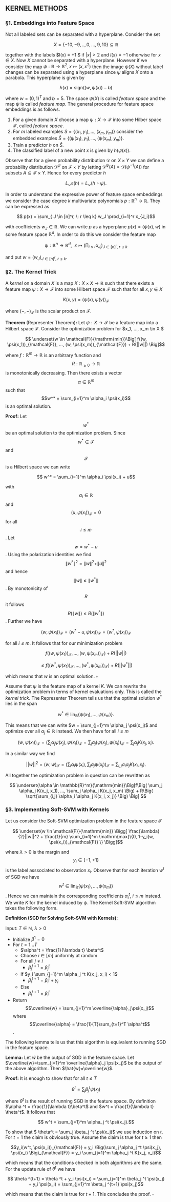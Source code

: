 ## KERNEL METHODS

### §1. Embeddings into Feature Space

Not all labeled sets can be separated with a hyperplane. Consider the set 

$$ X = \{ -10, -9, .., 0, ...,9, 10 \} \subseteq \mathbb{R}$$

together with the labels $l(x) = +1 $ if $\rvert x \lvert > 2$ and $l(x) = -1$ otherwise for $x \in X$. Now $X$ cannot be separated with a hyperplane. However if we consider the map $\psi:\mathbb{R} \rightarrow \mathbb{R}^2, x \mapsto (x,x^2)$ then the image $\psi(X)$ without label changes can be separated using a hyperplane since $\psi$ aligns $X$ onto a parabola. This hyperplane is given by

$$ h(x) = \mathrm{sign}((w,\psi(x))-b) $$

where $w = (0,1)^T$ and $b=5$. The space $\psi(X)$ is called *feature space* and the map $\psi$ is called *feature map*. The general procedure for feature space embeddings is as follows.

1. For a given domain $X$ choose a map $\psi:X \rightarrow \mathcal{F}$ into some Hilber space $\mathcal{F}$, called *feature space*.
2. For $m$ labeled examples $S = \{(x_1, y_1), ...,(x_m,y_m) \}$ consider the embedded examples $\hat{S} =\{ (\psi(x_1), y_1), ..., (\psi(x_m), y_m) \}$.
3. Train a predictor $h$ on $\hat{S}$.
4. The classified label of a new point $x$ is given by $h(\psi(x))$.

Observe that for a given probability distribution $\mathcal{D}$ on $X \times Y$ we can define a probability distribution $\mathcal{D}^{\psi}$ on $\mathcal{F} \times Y$ by letting $\mathcal{D}^{\psi}(A) = \mathcal{D}(\psi^{-1}(A))$ for subsets $A \subseteq \mathcal{F} \times Y$. Hence for every predictor $h$ 

$$ L_{\mathcal{D}^{\psi}}(h) = L_{\mathcal{D}}(h \circ \psi). $$

In order to understand the expressive power of feature space embeddings we consider the case degree $k$ multivariate polynomials $p: \mathbb{R}^n \rightarrow \mathbb{R}$. They can be expressed as 

$$ p(x) = \sum_{ J \in [n]^r, \: r \leq k}  w_J \prod_{i=1}^r x_{J_i}$$ 

with coefficients $w_J \in \mathbb{R}$. We can write $p$ as a hyperplane $p(x) = (\psi(x),w)$ in some feature space $\mathbb{R}^d$. In order to do this we consider the feature map

$$ \psi : \mathbb{R}^n \rightarrow \mathbb{R}^d, \: \: x \mapsto \Big(\prod_{i \leq r} x_{J_i}\Big)_{J \in [n]^r, \: r \leq k}$$

and put $w = (w_J)_{J \in [n]^r, \: r \leq k}$.

### §2. The Kernel Trick

A *kernel* on a domain $X$ is a map $K: X \times X \rightarrow \mathbb{R}$ such that there exists a feature map $\psi : X \rightarrow \mathcal{F}$ into some Hilbert space $\mathcal{F}$ such that for all $x,y \in X$

$$ K(x,y)=(\psi(x), \psi(y))_{\mathcal{F}}$$ 

where $(-,-)_{\mathcal{F}}$ is the scalar product on $\mathcal{F}$.

**Theorem** (Representer Theorem)**:** Let $\psi :X \rightarrow \mathcal{F}$ be a feature map into a Hilbert space $\mathcal{F}$. Consider the optimization problem for $x_1, ..., x_m \in X $

$$ \underset{w \in \mathcal{F}}{\mathrm{min}}\Big[ f((w, \psi(x_1))_{\mathcal{F}}, ..., (w, \psi(x_m))_{\mathcal{F}}) + R(||w||) \Big]$$ 

where $f:\mathbb{R}^m \rightarrow \mathbb{R}$ is an arbitrary function and $$ R : \mathbb{R}_{\geq 0} \rightarrow  \mathbb{R}$$ is monotonically decreasing. Then there exists a vector $$\alpha \in \mathbb{R}^m$$ such that $$w^* = \sum_{i=1}^m \alpha_i \psi(x_i)$$ is an optimal solution.

**Proof:** Let $$w^*$$ be an optimal solution to the optimization problem. Since $$w^* \in \mathcal{F}$$ and $$\mathcal{F}$$ is a Hilbert space we can write 

$$ w^* = \sum_{i=1}^m \alpha_i \psi(x_i) + u$$ 

with $$\alpha_i \in \mathbb{R}$$ and $$(u, \psi(x_i))_{\mathcal{F}}=0$$ for all $$i\leq m$$. Let $$w = w^* - u$$. Using the polarization identities we find $$\rVert w^* \lVert^2 = \rVert w \lVert ^2 + \rVert u \lVert ^2$$ and hence $$\rVert w \lVert \leq \rVert w^* \lVert$$. By monotonicity of $$R$$ it follows $$R( \rVert w \lVert) \leq R(\rVert w^*\lVert)$$. Further we have 

$$ (w, \psi(x_i))_{\mathcal{F}} = (w^*-u, \psi(x_i))_{\mathcal{F}}=(w^*, \psi(x_i))_{\mathcal{F}}$$ 

for all $i \leq m$. It follows that for our minimization problem 

$$ f((w, \psi(x_1))_{\mathcal{F}}, ..., (w, \psi(x_m))_{\mathcal{F}}) + R(||w||) $$

$$ \leq f((w^*, \psi(x_1))_{\mathcal{F}}, ..., (w^*, \psi(x_m))_{\mathcal{F}}) + R(||w^*||) $$

which means that $w$ is an optimal solution. $\square$

Assume that $\psi$ is the feature map of a kernel $K$. We can rewrite the optimization problem in terms of kernel evaluations only. This is called the *kernel trick*. The Representer Theorem tells us that the optimal solution $w^*$ lies in the span 

$$ w^* \in \mathrm{lin}_{\mathbb{R}}\{ \psi(x_1), ..., \psi(x_m) \}.$$ 

This means that we can write $w = \sum_{j=1}^m \alpha_j \psi(x_j)$ and optimize over all $\alpha_j \in \mathbb{R}$ instead. We then have for all $i \leq m$

$$ (w, \psi(x_i))_{\mathcal{F}} = \Big( \sum_j \alpha_j \psi(x_j), \psi(x_i) \Big)_{\mathcal{F}} = \sum_j \alpha_j(\psi(x_j), \psi(x_i))_{\mathcal{F}} = \sum_j \alpha_j K(x_j, x_i).$$

In a similar way we find

$$ ||w||^2 = (w,w)_{\mathcal{F}} = \Big(\sum_i \alpha_i \psi(x_i), \sum_j \alpha_j \psi(x_j) \Big)_{\mathcal{F}} = \sum_{i,j} \alpha_i \alpha_j K(x_i, x_j).$$

All together the optimization problem in question can be rewritten as

$$ \underset{\alpha \in \mathbb{R}^m}{\mathrm{min}}\Big[f\Big( \sum_j \alpha_j K(x_j, x_1), ..., \sum_j \alpha_j K(x_j, x_m) \Big)  + R\Big( \sqrt{\sum_{i,j} \alpha_i \alpha_j K(x_i, x_j)} \Big) \Big] $$ 

### §3. Implementing Soft-SVM with Kernels

Let us consider the Soft-SVM optimization problem in the feature space $\mathcal{F}$

$$ \underset{w \in \mathcal{F}}{\mathrm{min}} \Bigg[  \frac{\lambda}{2}||w||^2 + \frac{1}{m} \sum_{i=1}^m \mathrm{max}\{0, 1-y_i(w, \psi(x_i))_{\mathcal{F}} \} \Bigg]$$

where $\lambda > 0$ is the margin and $$y_i \in \{-1, +1\}$$ is the label asssociated to observation $x_i$. Observe that for each iteration $w^t$ of SGD we have $$ w^t \in \mathrm{lin}_{\mathbb{R}}\{ \psi(x_1), ..., \psi(x_m) \}$$. Hence we can maintain the corresponding coefficients $\alpha_i^t$, $i \leq m$ instead. We write $K$ for the kernel induced by $\psi$. The Kernel Soft-SVM algorithm takes the following form.

**Definition (SGD for Solving Soft-SVM with Kernels):**

Input: $T \in \mathbb{N}$, $\lambda > 0$
* Initialize $\beta^1 =0$
* For $t = 1...T$ 
    * $\alpha^t = \frac{1}{\lambda t} \beta^t$
    * Choose $i \in [m]$ uniformly at random
    * For all $j \neq i$
        * $\beta_j ^{t+1}=\beta_j ^{t}$
    * If $y_i \sum_{j=1}^m \alpha_j ^t K(x_j, x_i) < 1$
        * $\beta_i ^{t+1}=\beta_i ^{t} + y_i$
    * Else
        * $\beta_i ^{t+1}=\beta_i ^{t}$
* Return $$\overline{w} = \sum_{j=1}^m \overline{\alpha}_j\psi(x_j)$$ where $$\overline{\alpha} = \frac{1}{T}\sum_{t=1}^T \alpha^t$$.

The following lemma tells us that this algorithm is equivalent to running SGD in the feature space.

**Lemma:** Let $\hat{w}$ be the output of SGD in the feature space. Let $\overline{w}=\sum_{j=1}^m \overline{\alpha}_j \psi(x_j)$ be the output of the above algorithm. Then $\hat{w}=\overline{w}$.

**Proof:** It is enough to show that for all $t\leq T$

$$ \theta^t = \sum_j \beta_j ^t \psi(x_j)$$

where $\theta^t$ is the result of running SGD in the feature space. By definition $\alpha ^t = \frac{1}{\lambda t}\beta^t$ and $w^t = \frac{1}{\lambda t} \theta^t$. It follows that 

$$ w^t = \sum_{j=1}^m \alpha_j ^t \psi(x_j).$$

To show that $ \theta^t = \sum_j \beta_j ^t \psi(x_j)$ we use induction on $t$. For $t=1$ the claim is obviously true. Assume the claim is true for $t \geq 1$ then 

$$y_i(w^t, \psi(x_i))_{\mathcal{F}} = y_i \Big(\sum_j \alpha_j ^t \psi(x_j), \psi(x_i) \Big)_{\mathcal{F}} = y_i \sum_{j=1}^m \alpha_j ^t K(x_j, x_i)$$
 
which means that the conditions checked in both algorithms are the same. For the update rule of $\theta^t$ we have

$$ \theta ^{t+1} = \theta ^t + y_i \psi(x_i) = \sum_{j=1}^m \beta_j ^t \psi(x_j) + y_i \psi(x_i) = \sum_{j=1}^m \beta_j ^{t+1} \psi(x_j)$$ 

which means that the claim is true for $t+1$. This concludes the proof. $\square$